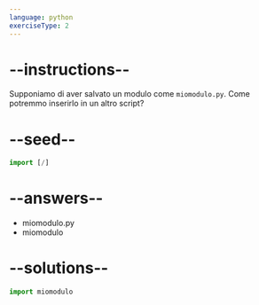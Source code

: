 ```yaml
---
language: python
exerciseType: 2
---
```


# --instructions--

Supponiamo di aver salvato un modulo come `miomodulo.py`.
Come potremmo inserirlo in un altro script?

# --seed--

```python
import [/]
```

# --answers--

- miomodulo.py
- miomodulo

# --solutions--

```python
import miomodulo
```
